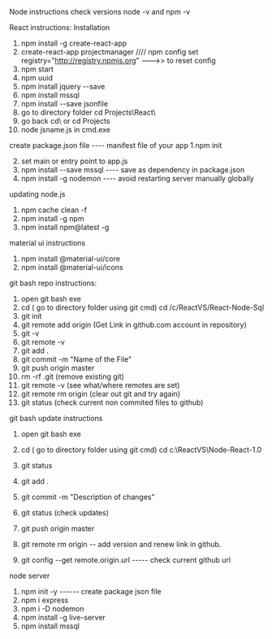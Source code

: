 Node instructions
check versions node -v and npm -v

React instructions:
Installation

1. npm install -g create-react-app
2. create-react-app projectmanager //// npm config set registry="http://registry.npmjs.org" --->> to reset config
3. npm start
4. npm uuid
5. npm install jquery --save
6. npm install mssql
7. npm install --save jsonfile
8. go to directory folder cd Projects\React\
9. go back cd\ or cd Projects
10. node jsname.js in cmd.exe

create package.json file ---- manifest file of your app
1.npm init

2. set main or entry point to app.js
3. npm install --save mssql ---- save as dependency in package.json
4. npm install -g nodemon ---- avoid restarting server manually globally

updating node.js

1. npm cache clean -f
2. npm install -g npm
3. npm install npm@latest -g

material ui instructions

1. npm install @material-ui/core
2. npm install @material-ui/icons

git bash repo instructions:

1. open git bash exe
2. cd ( go to directory folder using git cmd)
   cd /c/ReactVS/React-Node-Sql
3. git init
4. git remote add origin (Get Link in github.com account in repository)
5. git -v
6. git remote -v
7. git add .
8. git commit -m "Name of the File"
9. git push origin master
10. rm -rf .git (remove existing git)
11. git remote -v (see what/where remotes are set)
12. git remote rm origin (clear out git and try again)
13. git status (check current non commited files to github)

git bash update instructions

1. open git bash exe
2. cd ( go to directory folder using git cmd)
   cd c:\ReactVS\Node-React-1.0
3. git status
4. git add .
5. git commit -m "Description of changes"
6. git status (check updates)
7. git push origin master

8. git remote rm origin -- add version and renew link in github.
9. git config --get remote.origin.url ----- check current github url

node server

1. npm init -y ------ create package json file
2. npm i express
3. npm i -D nodemon
4. npm install -g live-server
5. npm install mssql
